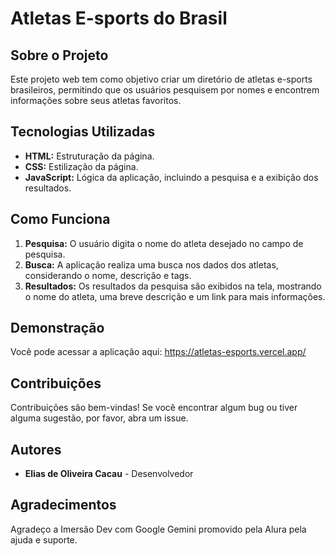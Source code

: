 # Atletas E-sports do Brasil

## Sobre o Projeto
Este projeto web tem como objetivo criar um diretório de atletas e-sports brasileiros, permitindo que os usuários pesquisem por nomes e encontrem informações sobre seus atletas favoritos.

## Tecnologias Utilizadas
* **HTML:** Estruturação da página.
* **CSS:** Estilização da página.
* **JavaScript:** Lógica da aplicação, incluindo a pesquisa e a exibição dos resultados.

## Como Funciona
1. **Pesquisa:** O usuário digita o nome do atleta desejado no campo de pesquisa.
2. **Busca:** A aplicação realiza uma busca nos dados dos atletas, considerando o nome, descrição e tags.
3. **Resultados:** Os resultados da pesquisa são exibidos na tela, mostrando o nome do atleta, uma breve descrição e um link para mais informações.

## Demonstração
Você pode acessar a aplicação aqui: https://atletas-esports.vercel.app/

## Contribuições
Contribuições são bem-vindas! Se você encontrar algum bug ou tiver alguma sugestão, por favor, abra um issue.

## Autores
* **Elias de Oliveira Cacau** - Desenvolvedor

## Agradecimentos
Agradeço a Imersão Dev com Google Gemini promovido pela Alura pela ajuda e suporte.
